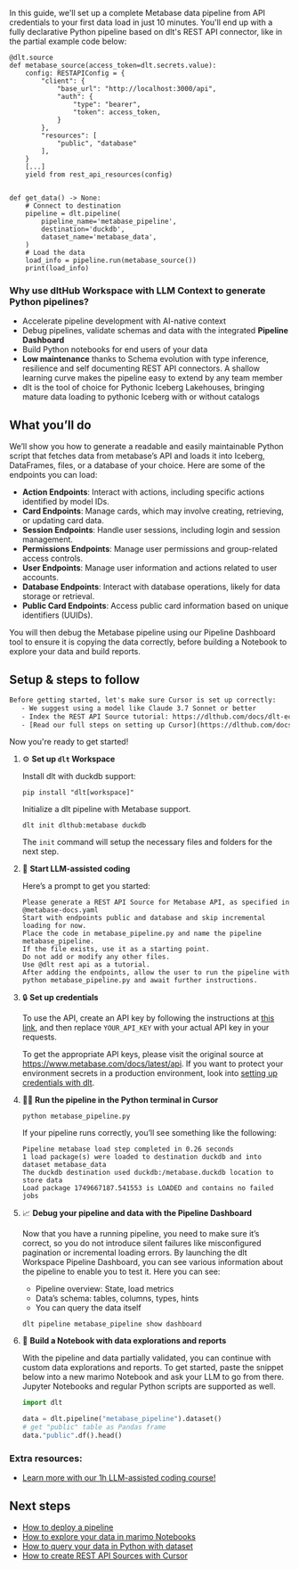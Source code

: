 In this guide, we'll set up a complete Metabase data pipeline from API credentials to your first data load in just 10 minutes. You'll end up with a fully declarative Python pipeline based on dlt's REST API connector, like in the partial example code below:

```python-outcome
@dlt.source
def metabase_source(access_token=dlt.secrets.value):
    config: RESTAPIConfig = {
        "client": {
            "base_url": "http://localhost:3000/api",
            "auth": {
                "type": "bearer",
                "token": access_token,
            }
        },
        "resources": [
            "public", "database"
        ],
    }
    [...]
    yield from rest_api_resources(config)


def get_data() -> None:
    # Connect to destination
    pipeline = dlt.pipeline(
        pipeline_name='metabase_pipeline',
        destination='duckdb',
        dataset_name='metabase_data', 
    )
    # Load the data
    load_info = pipeline.run(metabase_source())
    print(load_info) 
```

### Why use dltHub Workspace with LLM Context to generate Python pipelines?

- Accelerate pipeline development with AI-native context
- Debug pipelines, validate schemas and data with the integrated **Pipeline Dashboard**
- Build Python notebooks for end users of your data
- **Low maintenance** thanks to Schema evolution with type inference, resilience and self documenting REST API connectors. A shallow learning curve makes the pipeline easy to extend by any team member
- dlt is the tool of choice for Pythonic Iceberg Lakehouses, bringing mature data loading to pythonic Iceberg with or without catalogs

## What you’ll do

We’ll show you how to generate a readable and easily maintainable Python script that fetches data from metabase’s API and loads it into Iceberg, DataFrames, files, or a database of your choice. Here are some of the endpoints you can load:

- **Action Endpoints**: Interact with actions, including specific actions identified by model IDs.
- **Card Endpoints**: Manage cards, which may involve creating, retrieving, or updating card data.
- **Session Endpoints**: Handle user sessions, including login and session management.
- **Permissions Endpoints**: Manage user permissions and group-related access controls.
- **User Endpoints**: Manage user information and actions related to user accounts.
- **Database Endpoints**: Interact with database operations, likely for data storage or retrieval.
- **Public Card Endpoints**: Access public card information based on unique identifiers (UUIDs).

You will then debug the Metabase pipeline using our Pipeline Dashboard tool to ensure it is copying the data correctly, before building a Notebook to explore your data and build reports.

## Setup & steps to follow

```default
Before getting started, let's make sure Cursor is set up correctly:
   - We suggest using a model like Claude 3.7 Sonnet or better
   - Index the REST API Source tutorial: https://dlthub.com/docs/dlt-ecosystem/verified-sources/rest_api/ and add it to context as **@dlt rest api**
   - [Read our full steps on setting up Cursor](https://dlthub.com/docs/dlt-ecosystem/llm-tooling/cursor-restapi#23-configuring-cursor-with-documentation)
```

Now you're ready to get started!

1. ⚙️ **Set up `dlt` Workspace**
    
    Install dlt with duckdb support:
    ```shell
    pip install "dlt[workspace]"
    ```

    Initialize a dlt pipeline with Metabase support.
    ```shell
    dlt init dlthub:metabase duckdb
    ```

    The `init` command will setup the necessary files and folders for the next step.
    
2. 🤠 **Start LLM-assisted coding**
    
    Here’s a prompt to get you started:
    
    ```prompt
    Please generate a REST API Source for Metabase API, as specified in @metabase-docs.yaml 
    Start with endpoints public and database and skip incremental loading for now. 
    Place the code in metabase_pipeline.py and name the pipeline metabase_pipeline. 
    If the file exists, use it as a starting point. 
    Do not add or modify any other files. 
    Use @dlt rest api as a tutorial. 
    After adding the endpoints, allow the user to run the pipeline with python metabase_pipeline.py and await further instructions.
    ```

    
3. 🔒 **Set up credentials** 
    
    To use the API, create an API key by following the instructions at [this link](https://www.metabase.com/docs/latest/people-and-groups/api-keys), and then replace `YOUR_API_KEY` with your actual API key in your requests.
    
    To get the appropriate API keys, please visit the original source at https://www.metabase.com/docs/latest/api.
    If you want to protect your environment secrets in a production environment, look into [setting up credentials with dlt](https://dlthub.com/docs/walkthroughs/add_credentials).
    
4. 🏃‍♀️ **Run the pipeline in the Python terminal in Cursor**
    
    ```shell
    python metabase_pipeline.py
    ```
    
    If your pipeline runs correctly, you’ll see something like the following:
    
    ```shell
    Pipeline metabase load step completed in 0.26 seconds
    1 load package(s) were loaded to destination duckdb and into dataset metabase_data
    The duckdb destination used duckdb:/metabase.duckdb location to store data
    Load package 1749667187.541553 is LOADED and contains no failed jobs
    ```
    
5. 📈 **Debug your pipeline and data with the Pipeline Dashboard**

    Now that you have a running pipeline, you need to make sure it’s correct, so you do not introduce silent failures like misconfigured pagination or incremental loading errors. By launching the dlt Workspace Pipeline Dashboard, you can see various information about the pipeline to enable you to test it. Here you can see:
    - Pipeline overview: State, load metrics
    - Data’s schema: tables, columns, types, hints
    - You can query the data itself
    
    ```shell
    dlt pipeline metabase_pipeline show dashboard
    ```
    
6. 🐍 **Build a Notebook with data explorations and reports**

    With the pipeline and data partially validated, you can continue with custom data explorations and reports. To get started, paste the snippet below into a new marimo Notebook and ask your LLM to go from there. Jupyter Notebooks and regular Python scripts are supported as well.

    
    ```python
    import dlt

   data = dlt.pipeline("metabase_pipeline").dataset()
   # get "public" table as Pandas frame
   data."public".df().head()
    ```

### Extra resources:

- [Learn more with our 1h LLM-assisted coding course!](https://www.youtube.com/watch?v=GGid70rnJuM)

## Next steps

- [How to deploy a pipeline](https://dlthub.com/docs/walkthroughs/deploy-a-pipeline)
- [How to explore your data in marimo Notebooks](https://dlthub.com/docs/general-usage/dataset-access/marimo)
- [How to query your data in Python with dataset](https://dlthub.com/docs/general-usage/dataset-access/dataset)
- [How to create REST API Sources with Cursor](https://dlthub.com/docs/dlt-ecosystem/llm-tooling/cursor-restapi)
